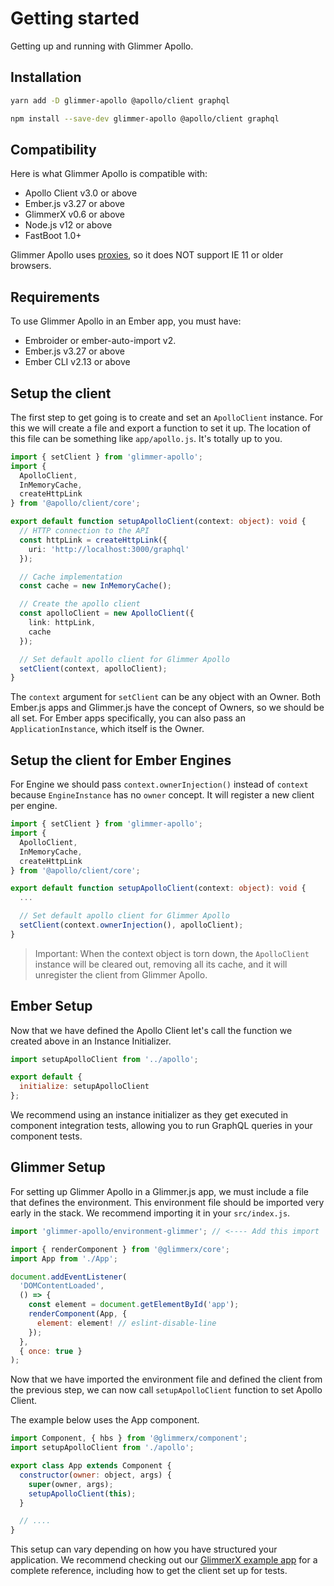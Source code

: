 # Getting started

Getting up and running with Glimmer Apollo.

## Installation

```sh
yarn add -D glimmer-apollo @apollo/client graphql
```

```sh
npm install --save-dev glimmer-apollo @apollo/client graphql
```

## Compatibility

Here is what Glimmer Apollo is compatible with:

- Apollo Client v3.0 or above
- Ember.js v3.27 or above
- GlimmerX v0.6 or above
- Node.js v12 or above
- FastBoot 1.0+

Glimmer Apollo uses [proxies](https://developer.mozilla.org/en-US/docs/Web/JavaScript/Reference/Global_Objects/Proxy), so it does NOT support IE 11 or older browsers.

## Requirements

To use Glimmer Apollo in an Ember app, you must have:

- Embroider or ember-auto-import v2.
- Ember.js v3.27 or above
- Ember CLI v2.13 or above

## Setup the client

The first step to get going is to create and set an `ApolloClient` instance.
For this we will create a file and export a function to set it up. The location
of this file can be something like `app/apollo.js`. It's totally up to you.

```ts:app/apollo.ts
import { setClient } from 'glimmer-apollo';
import {
  ApolloClient,
  InMemoryCache,
  createHttpLink
} from '@apollo/client/core';

export default function setupApolloClient(context: object): void {
  // HTTP connection to the API
  const httpLink = createHttpLink({
    uri: 'http://localhost:3000/graphql'
  });

  // Cache implementation
  const cache = new InMemoryCache();

  // Create the apollo client
  const apolloClient = new ApolloClient({
    link: httpLink,
    cache
  });

  // Set default apollo client for Glimmer Apollo
  setClient(context, apolloClient);
}
```

The `context` argument for `setClient` can be any object with an Owner. Both
Ember.js apps and Glimmer.js have the concept of Owners, so we should be all set.
For Ember apps specifically, you can also pass an `ApplicationInstance`, which itself
is the Owner. 


## Setup the client for Ember Engines

For Engine we should pass `context.ownerInjection()` instead of `context`
because `EngineInstance` has no `owner` concept. It will register a new client per engine.

```ts:app/apollo.ts
import { setClient } from 'glimmer-apollo';
import {
  ApolloClient,
  InMemoryCache,
  createHttpLink
} from '@apollo/client/core';

export default function setupApolloClient(context: object): void {
  ...

  // Set default apollo client for Glimmer Apollo
  setClient(context.ownerInjection(), apolloClient);
}
```

> Important: When the context object is torn down, the `ApolloClient` instance
> will be cleared out, removing all its cache, and it will unregister the client
> from Glimmer Apollo.

## Ember Setup

Now that we have defined the Apollo Client let's call the function we created
above in an Instance Initializer.

```ts:app/instance-initializers/apollo.js
import setupApolloClient from '../apollo';

export default {
  initialize: setupApolloClient
};
```

We recommend using an instance initializer as they get executed in component
integration tests, allowing you to run GraphQL queries in your component tests.

## Glimmer Setup

For setting up Glimmer Apollo in a Glimmer.js app, we must include a file that
defines the environment. This environment file should be imported very early in
the stack. We recommend importing it in your `src/index.js`.

```js:src/index.js
import 'glimmer-apollo/environment-glimmer'; // <---- Add this import

import { renderComponent } from '@glimmerx/core';
import App from './App';

document.addEventListener(
  'DOMContentLoaded',
  () => {
    const element = document.getElementById('app');
    renderComponent(App, {
      element: element! // eslint-disable-line
    });
  },
  { once: true }
);
```

Now that we have imported the environment file and defined the client from the
previous step, we can now call `setupApolloClient` function to set Apollo Client.

The example below uses the App component.

```ts:src/App.js
import Component, { hbs } from '@glimmerx/component';
import setupApolloClient from './apollo';

export class App extends Component {
  constructor(owner: object, args) {
    super(owner, args);
    setupApolloClient(this);
  }

  // ....
}
```

This setup can vary depending on how you have structured your application.
We recommend checking out our [GlimmerX example app](https://github.com/josemarluedke/glimmer-apollo/tree/main/examples/glimmerx)
for a complete reference, including how to get the client set up for tests.
